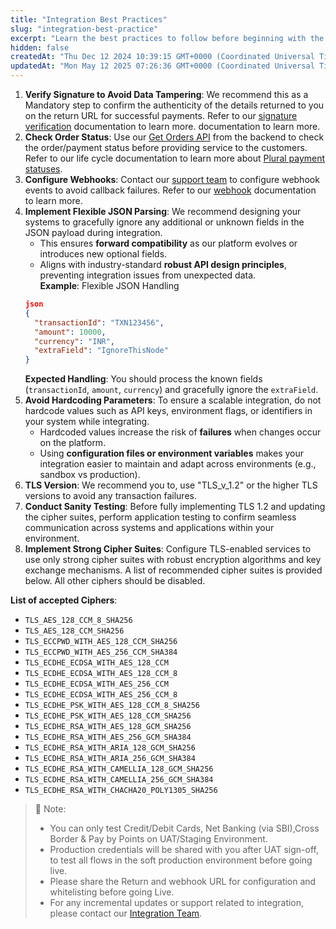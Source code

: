 ```yaml
---
title: "Integration Best Practices"
slug: "integration-best-practice"
excerpt: "Learn the best practices to follow before beginning with the integration."
hidden: false
createdAt: "Thu Dec 12 2024 10:39:15 GMT+0000 (Coordinated Universal Time)"
updatedAt: "Mon May 12 2025 07:26:36 GMT+0000 (Coordinated Universal Time)"
---
```

1. **Verify Signature to Avoid Data Tampering**: We recommend this as a Mandatory step to confirm the authenticity of the details returned to you on the return URL for successful payments. Refer to our <a href="https://developer.pluralonline.com/docs/webhook-signature-verification" target="_blank">signature verification</a> documentation to learn more. documentation to learn more.
2. **Check Order Status**: Use our <a href="https://developer.pluralonline.com/reference/orders-get-by-order-id" target="_blank" >Get Orders API</a> from the backend to check the order/payment status before providing service to the customers. Refer to our life cycle documentation to learn more about <a href="https://developer.pluralonline.com/docs/payment-life-cycle" target="_blank">Plural payment statuses</a>.
3. **Configure Webhooks**: Contact our <a href="mailto:pgsupport@pinelabs.com" target="_blank">support team</a> to configure webhook events to avoid callback failures. Refer to our <a href="https://developer.pluralonline.com/docs/developer-tools-webhooks" target="_blank" >webhook</a> documentation to learn more.
4. **Implement Flexible JSON Parsing**:  We recommend designing your systems to gracefully ignore any additional or unknown fields in the JSON payload during integration. 
   - This ensures **forward compatibility** as our platform evolves or introduces new optional fields.
   - Aligns with industry-standard **robust API design principles**, preventing integration issues from unexpected data.  
     **Example**: Flexible JSON Handling
   ```json Incoming Request Example
   json  
   {  
     "transactionId": "TXN123456",  
     "amount": 10000,  
     "currency": "INR",  
     "extraField": "IgnoreThisNode"  
   }
   ```
   **Expected Handling**: You should process the known fields (`transactionId`, `amount`, `currency`) and gracefully ignore the `extraField`.
5. **Avoid Hardcoding Parameters**: To ensure a scalable integration, do not hardcode values such as API keys, environment flags, or identifiers in your system while integrating.
   - Hardcoded values increase the risk of **failures** when changes occur on the platform.
   - Using **configuration files or environment variables** makes your integration easier to maintain and adapt across environments (e.g., sandbox vs production).
6. **TLS Version**: We recommend you to, use "TLS_v_1.2" or the higher TLS versions to avoid any transaction failures.
7. **Conduct Sanity Testing**: Before fully implementing TLS 1.2 and updating the cipher suites, perform application testing to confirm seamless communication across systems and applications within your environment.
8. **Implement Strong Cipher Suites**: Configure TLS-enabled services to use only strong cipher suites with robust encryption algorithms and key exchange mechanisms. A list of recommended cipher suites is provided below. All other ciphers should be disabled.

**List of accepted Ciphers**:

- `TLS_AES_128_CCM_8_SHA256`
- `TLS_AES_128_CCM_SHA256`
- `TLS_ECCPWD_WITH_AES_128_CCM_SHA256`
- `TLS_ECCPWD_WITH_AES_256_CCM_SHA384`
- `TLS_ECDHE_ECDSA_WITH_AES_128_CCM`
- `TLS_ECDHE_ECDSA_WITH_AES_128_CCM_8`
- `TLS_ECDHE_ECDSA_WITH_AES_256_CCM`
- `TLS_ECDHE_ECDSA_WITH_AES_256_CCM_8`
- `TLS_ECDHE_PSK_WITH_AES_128_CCM_8_SHA256`
- `TLS_ECDHE_PSK_WITH_AES_128_CCM_SHA256`
- `TLS_ECDHE_RSA_WITH_AES_128_GCM_SHA256`
- `TLS_ECDHE_RSA_WITH_AES_256_GCM_SHA384`
- `TLS_ECDHE_RSA_WITH_ARIA_128_GCM_SHA256`
- `TLS_ECDHE_RSA_WITH_ARIA_256_GCM_SHA384`
- `TLS_ECDHE_RSA_WITH_CAMELLIA_128_GCM_SHA256`
- `TLS_ECDHE_RSA_WITH_CAMELLIA_256_GCM_SHA384`
- `TLS_ECDHE_RSA_WITH_CHACHA20_POLY1305_SHA256`

> 📘 Note:
> 
> - You can only test Credit/Debit Cards, Net Banking (via SBI),Cross Border & Pay by Points on UAT/Staging Environment.
> - Production credentials will be shared with you after UAT sign-off, to test all flows in the soft production environment before going live.
> - Please share the Return and webhook URL for configuration and whitelisting before going Live.
> - For any incremental updates or support related to integration, please contact our <a href="mailto:pgintegration@pinelabs.com">Integration Team</a>.
